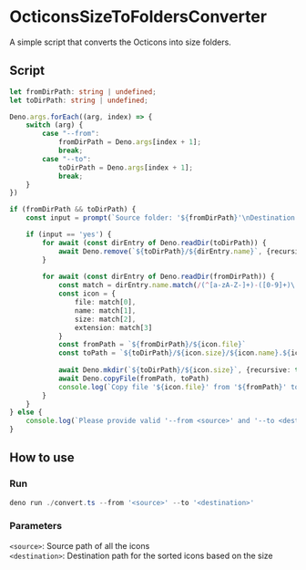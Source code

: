 # OcticonsSizeToFoldersConverter
A simple script that converts the Octicons into size folders.

## Script

```ts
let fromDirPath: string | undefined;
let toDirPath: string | undefined;

Deno.args.forEach((arg, index) => {
    switch (arg) {
        case "--from":
            fromDirPath = Deno.args[index + 1];
            break;
        case "--to":
            toDirPath = Deno.args[index + 1];
            break;
    }
})

if (fromDirPath && toDirPath) {
    const input = prompt(`Source folder: '${fromDirPath}'\nDestination folder: '${toDirPath}/<size>/<filename>'\nContinue? (yes|no)`, 'yes');

    if (input == 'yes') {
        for await (const dirEntry of Deno.readDir(toDirPath)) {
            await Deno.remove(`${toDirPath}/${dirEntry.name}`, {recursive: true});
        }
        
        for await (const dirEntry of Deno.readDir(fromDirPath)) {
            const match = dirEntry.name.match(/(^[a-zA-Z-]+)-([0-9]+)\.([a-zA-Z]+)$/) || []
            const icon = {
                file: match[0],
                name: match[1],
                size: match[2],
                extension: match[3]
            }
            const fromPath = `${fromDirPath}/${icon.file}`
            const toPath = `${toDirPath}/${icon.size}/${icon.name}.${icon.extension}`
        
            await Deno.mkdir(`${toDirPath}/${icon.size}`, {recursive: true})
            await Deno.copyFile(fromPath, toPath)
            console.log(`Copy file '${icon.file}' from '${fromPath}' to '${toPath}'.`);
        }
    }   
} else {
    console.log(`Please provide valid '--from <source>' and '--to <destination>'`);
}
```

## How to use

### Run
```powershell
deno run ./convert.ts --from '<source>' --to '<destination>'
```

### Parameters
`<source>`: Source path of all the icons<br>
`<destination>`: Destination path for the sorted icons based on the size

